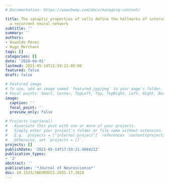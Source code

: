 ```yaml
---
# Documentation: https://wowchemy.com/docs/managing-content/

title: The synaptic properties of cells define the hallmarks of interval timing in
  a recurrent neural network
subtitle: ''
summary: ''
authors:
- Oswaldo Pérez
- Hugo Merchant
tags: []
categories: []
date: '2018-04-01'
lastmod: 2021-05-14T12:59:21-05:00
featured: false
draft: false

# Featured image
# To use, add an image named `featured.jpg/png` to your page's folder.
# Focal points: Smart, Center, TopLeft, Top, TopRight, Left, Right, BottomLeft, Bottom, BottomRight.
image:
  caption: ''
  focal_point: ''
  preview_only: false

# Projects (optional).
#   Associate this post with one or more of your projects.
#   Simply enter your project's folder or file name without extension.
#   E.g. `projects = ["internal-project"]` references `content/project/deep-learning/index.md`.
#   Otherwise, set `projects = []`.
projects: []
publishDate: '2021-05-14T17:59:21.408421Z'
publication_types:
- '2'
abstract: ''
publication: '*Journal of Neuroscience*'
doi: 10.1523/JNEUROSCI.2651-17.2018
---
```

